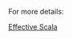 For more details:

 [Effective Scala](https://twitter-archive.github.io/effectivescala/#Functional%20programming-Call%20by%20name)
